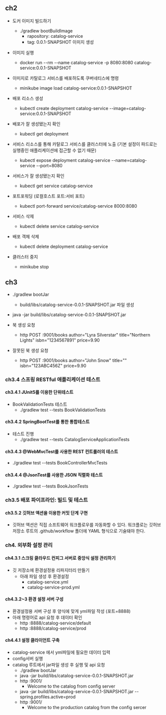 ## ch2
  * 도커 이미지 빌드하기
    * ./gradlew bootBuildImage
      * rapository: catalog-service
      * tag: 0.0.1-SNAPSHOT 이미지 생성
  * 이미지 실행
    * docker run --rm --name catalog-service -p 8080:8080 catalog-service:0.0.1-SNAPSHOT
  * 이미지로 카탈로그 서비스를 배포하도록 쿠버네티스에 명령
    * minikube image load catalog-service:0.0.1-SNAPSHOT
  * 배포 리소스 생성
    * kubectl create deployment catalog-service --image=catalog-service:0.0.1-SNAPSHOT
  * 배포가 잘 생성됐는지 확인
    * kubectl get deployment
  * 서비스 리소스를 통해 카탈로그 서비스를 클러스터에 노출 (기본 설정이 파드로는 실행중인 애플리케이션에 접근할 수 없기 때문)
    * kubectl expose deployment catalog-service --name=catalog-service --port=8080
  * 서비스가 잘 생성됐는지 확인
    * kubectl get service catalog-service
  * 포트포워딩 (로컬호스트 포트:서비 포트)
    * kubectl port-forward service/catalog-service 8000:8080  
  
  * 서비스 삭제
    * kubectl delete service catalog-service
  * 배포 객체 삭제
    * kubectl delete deployment catalog-service
  * 클러스터 중지
    * minikube stop

## ch3
  * ./gradlew bootJar
    * build/libs/catalog-service-0.0.1-SNAPSHOT.jar 파일 생성
  * java -jar build/libs/catalog-service-0.0.1-SNAPSHOT.jar  
  
  * 북 생성 요청
    * http POST :9001/books author="Lyra Silverstar" title="Northern Lights" isbn="1234567891" price=9.90
  * 잘못된 북 생성 요청
    * http POST :9001/books author="John Snow" title="" isbn="123ABC456Z" price=9.90

### ch3.4 스프링 RESTful 애플리케이션 테스트
#### ch3.4.1 JUnit5를 이용한 단위테스트
  * BookValidationTests 테스트
    * ./gradlew test --tests BookValidationTests

#### ch3.4.2 SpringBootTest를 통한 통합테스트
  * 테스트 진행
    * ./gradlew test --tests CatalogServiceApplicationTests

#### ch3.4.3 @WebMvcTest를 사용한 REST 컨트롤러의 테스트
  * ./gradlew test --tests BookControllerMvcTests

#### ch3.4.4 @JsonTest를 사용한 JSON 직렬화 테스트
  * ./gradlew test --tests BookJsonTests

### ch3.5 배포 파이프라인: 빌드 및 테스트
#### ch3.5.2 깃허브 액션을 이용한 커밋 단계 구현
  * 깃허브 액션은 직접 소프트웨어 워크플로우를 자동화할 수 있다. 워크플로는 깃허브 저장소 루트의 .github/workflow 폴더에 YAML 형식으로 기술돼야 한다.

### ch4. 외부화 설정 관리
#### ch4.3.1  스크링 클라우드 컨피그 서버로 중앙식 설정 관리하기
  * 깃 저장소에 환경설정용 리파지터리 만들기
    * 아래 파일 생성 후 환경설정
      * catalog-service.yml
      * catalog-service-prod.yml
#### ch4.3.2~3 환경 설정 서버 구성
  * 환경설정용 서버 구성 후 양식에 맞게 yml파일 작성 (포트=8888)
  * 아래 명령어로 api 요청 후 데이터 확인
    * http :8888/catalog-service/default
    * http :8888/catalog-service/prod

#### ch4.4.1 설정 클라이언트 구축
  * catalog-service 에서 yml파일에 필요한 데이터 입력
  * config서버 실행
  * catalog 루트에서 jar파일 생성 후 실행 및 api 요청
    * ./gradlew bootJar
    * java -jar build/libs/catalog-service-0.0.1-SNAPSHOT.jar
    * http :9001/
      * Welcome to the catalog from config server
    * java -jar build/libs/catalog-service-0.0.1-SNAPSHOT.jar --spring.profiles.active=prod
    * http :9001/
      * Welcome to the production catalog from the config sercer

